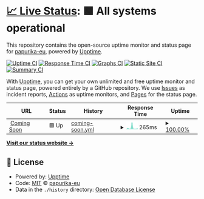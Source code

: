 # [📈 Live Status](https://status.pawa.shop): <!--live status--> **🟩 All systems operational**

This repository contains the open-source uptime monitor and status page for [papurika-eu](https://status.pawa.shop), powered by [Upptime](https://github.com/upptime/upptime).

[![Uptime CI](https://github.com/papurika-eu/uptime-pawa/workflows/Uptime%20CI/badge.svg)](https://github.com/papurika-eu/uptime-pawa/actions?query=workflow%3A%22Uptime+CI%22)
[![Response Time CI](https://github.com/papurika-eu/uptime-pawa/workflows/Response%20Time%20CI/badge.svg)](https://github.com/papurika-eu/uptime-pawa/actions?query=workflow%3A%22Response+Time+CI%22)
[![Graphs CI](https://github.com/papurika-eu/uptime-pawa/workflows/Graphs%20CI/badge.svg)](https://github.com/papurika-eu/uptime-pawa/actions?query=workflow%3A%22Graphs+CI%22)
[![Static Site CI](https://github.com/papurika-eu/uptime-pawa/workflows/Static%20Site%20CI/badge.svg)](https://github.com/papurika-eu/uptime-pawa/actions?query=workflow%3A%22Static+Site+CI%22)
[![Summary CI](https://github.com/papurika-eu/uptime-pawa/workflows/Summary%20CI/badge.svg)](https://github.com/papurika-eu/uptime-pawa/actions?query=workflow%3A%22Summary+CI%22)

With [Upptime](https://upptime.js.org), you can get your own unlimited and free uptime monitor and status page, powered entirely by a GitHub repository. We use [Issues](https://github.com/papurika-eu/uptime-pawa/issues) as incident reports, [Actions](https://github.com/papurika-eu/uptime-pawa/actions) as uptime monitors, and [Pages](https://status.pawa.shop) for the status page.

<!--start: status pages-->
<!-- This summary is generated by Upptime (https://github.com/upptime/upptime) -->
<!-- Do not edit this manually, your changes will be overwritten -->
<!-- prettier-ignore -->
| URL | Status | History | Response Time | Uptime |
| --- | ------ | ------- | ------------- | ------ |
| <img alt="" src="https://favicons.githubusercontent.com/pawa.shop" height="13"> [Coming Soon](https://pawa.shop) | 🟩 Up | [coming-soon.yml](https://github.com/papurika-eu/uptime-pawa/commits/HEAD/history/coming-soon.yml) | <details><summary><img alt="Response time graph" src="./graphs/coming-soon/response-time-week.png" height="20"> 265ms</summary><br><a href="https://pawa.status.papurika.eu/history/coming-soon"><img alt="Response time 265" src="https://img.shields.io/endpoint?url=https%3A%2F%2Fraw.githubusercontent.com%2Fpapurika-eu%2Fuptime-pawa%2FHEAD%2Fapi%2Fcoming-soon%2Fresponse-time.json"></a><br><a href="https://pawa.status.papurika.eu/history/coming-soon"><img alt="24-hour response time 144" src="https://img.shields.io/endpoint?url=https%3A%2F%2Fraw.githubusercontent.com%2Fpapurika-eu%2Fuptime-pawa%2FHEAD%2Fapi%2Fcoming-soon%2Fresponse-time-day.json"></a><br><a href="https://pawa.status.papurika.eu/history/coming-soon"><img alt="7-day response time 265" src="https://img.shields.io/endpoint?url=https%3A%2F%2Fraw.githubusercontent.com%2Fpapurika-eu%2Fuptime-pawa%2FHEAD%2Fapi%2Fcoming-soon%2Fresponse-time-week.json"></a><br><a href="https://pawa.status.papurika.eu/history/coming-soon"><img alt="30-day response time 168" src="https://img.shields.io/endpoint?url=https%3A%2F%2Fraw.githubusercontent.com%2Fpapurika-eu%2Fuptime-pawa%2FHEAD%2Fapi%2Fcoming-soon%2Fresponse-time-month.json"></a><br><a href="https://pawa.status.papurika.eu/history/coming-soon"><img alt="1-year response time 265" src="https://img.shields.io/endpoint?url=https%3A%2F%2Fraw.githubusercontent.com%2Fpapurika-eu%2Fuptime-pawa%2FHEAD%2Fapi%2Fcoming-soon%2Fresponse-time-year.json"></a></details> | <details><summary><a href="https://pawa.status.papurika.eu/history/coming-soon">100.00%</a></summary><a href="https://pawa.status.papurika.eu/history/coming-soon"><img alt="All-time uptime 99.92%" src="https://img.shields.io/endpoint?url=https%3A%2F%2Fraw.githubusercontent.com%2Fpapurika-eu%2Fuptime-pawa%2FHEAD%2Fapi%2Fcoming-soon%2Fuptime.json"></a><br><a href="https://pawa.status.papurika.eu/history/coming-soon"><img alt="24-hour uptime 100.00%" src="https://img.shields.io/endpoint?url=https%3A%2F%2Fraw.githubusercontent.com%2Fpapurika-eu%2Fuptime-pawa%2FHEAD%2Fapi%2Fcoming-soon%2Fuptime-day.json"></a><br><a href="https://pawa.status.papurika.eu/history/coming-soon"><img alt="7-day uptime 100.00%" src="https://img.shields.io/endpoint?url=https%3A%2F%2Fraw.githubusercontent.com%2Fpapurika-eu%2Fuptime-pawa%2FHEAD%2Fapi%2Fcoming-soon%2Fuptime-week.json"></a><br><a href="https://pawa.status.papurika.eu/history/coming-soon"><img alt="30-day uptime 99.87%" src="https://img.shields.io/endpoint?url=https%3A%2F%2Fraw.githubusercontent.com%2Fpapurika-eu%2Fuptime-pawa%2FHEAD%2Fapi%2Fcoming-soon%2Fuptime-month.json"></a><br><a href="https://pawa.status.papurika.eu/history/coming-soon"><img alt="1-year uptime 99.92%" src="https://img.shields.io/endpoint?url=https%3A%2F%2Fraw.githubusercontent.com%2Fpapurika-eu%2Fuptime-pawa%2FHEAD%2Fapi%2Fcoming-soon%2Fuptime-year.json"></a></details>

<!--end: status pages-->

[**Visit our status website →**](https://status.pawa.shop)

## 📄 License

- Powered by: [Upptime](https://github.com/upptime/upptime)
- Code: [MIT](./LICENSE) © [papurika-eu](https://status.pawa.shop)
- Data in the `./history` directory: [Open Database License](https://opendatacommons.org/licenses/odbl/1-0/)
